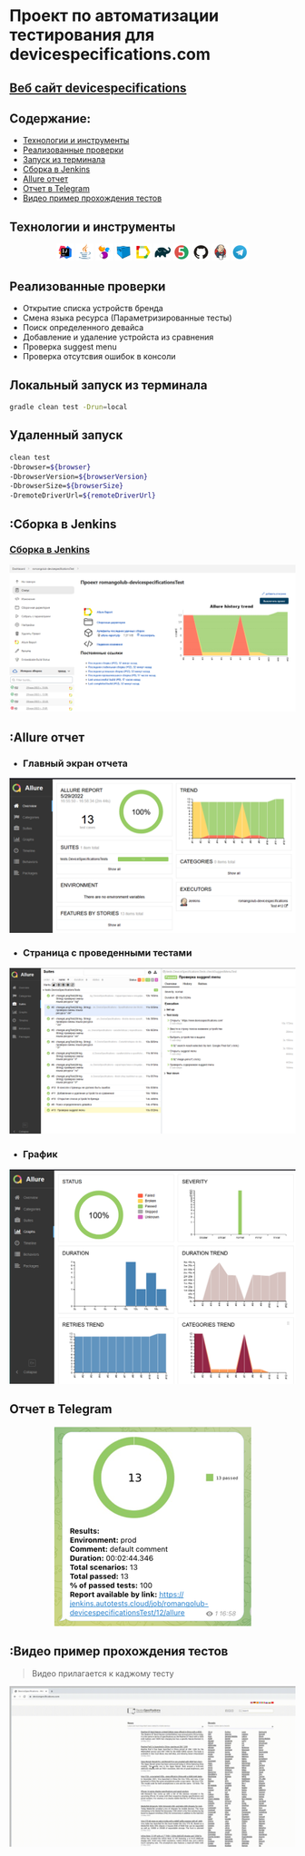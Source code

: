 # Проект по автоматизации тестирования для devicespecifications.com
## <a target="_blank" href="https://www.devicespecifications.com/">Веб сайт devicespecifications</a>

## Содержание:

- <a href="#технологии-и-инструменты">Технологии и инструменты</a>
- <a href="#реализованные-проверки">Реализованные проверки</a>
- <a href="#запуск-из-терминала">Запуск из терминала</a>
- <a href="#сборка-в-Jenkins">Сборка в Jenkins</a>
- <a href="#shinto_shrine-allure-отчет">Allure отчет</a>
- <a href="#отчет-в-telegram">Отчет в Telegram</a>
- <a href="#видео-примеры-прохождения-тестов">Видео пример прохождения тестов</a>


## Технологии и инструменты
<p align="center">
<img width="6%" title="IntelliJ IDEA" src="images/logo/Intelij_IDEA.svg">
<img width="6%" title="Java" src="images/logo/Java.svg">
<img width="6%" title="Selenide" src="images/logo/Selenide.svg">
<img width="6%" title="Selenoid" src="images/logo/Selenoid.svg">
<img width="6%" title="Allure Report" src="images/logo/Allure_Report.svg">
<img width="6%" title="Gradle" src="images/logo/Gradle.svg">
<img width="6%" title="JUnit5" src="images/logo/JUnit5.svg">
<img width="6%" title="GitHub" src="images/logo/GitHub.svg">
<img width="6%" title="Jenkins" src="images/logo/Jenkins.svg">
<img width="6%" title="Telegram" src="images/logo/Telegram.svg">
</p>

##  Реализованные проверки
- Открытие списка устройств бренда
- Смена языка ресурса (Параметризированные тесты)
- Поиск определенного девайса
- Добавление и удаление устройста из сравнения
- Проверка suggest menu
- Проверка отсутсвия ошибок в консоли


## Локальный запуск из терминала
```bash
gradle clean test -Drun=local
```

## Удаленный запуск

```bash
clean test  
-Dbrowser=${browser} 
-DbrowserVersion=${browserVersion} 
-DbrowserSize=${browserSize} 
-DremoteDriverUrl=${remoteDriverUrl}
```

## :Сборка в Jenkins
### <a target="_blank" href="https://jenkins.autotests.cloud/job/011-katana_sword_party-13-autotests/">Сборка в Jenkins</a>
<p align="center">
<img title="Jenkins Dashboard" src="images/screenshots/jenkins-dashboard.png">
</p>

## :Allure отчет
- ### Главный экран отчета
<p align="center">
<img title="Allure Overview Dashboard" src="images/screenshots/allure-main-page.png">
</p>

- ### Страница с проведенными тестами
<p align="center">
<img title="Allure Test Page" src="images/screenshots/allure-test-page.png">
</p>


- ### График
<p align="center">
<img title="Allure Test Page" src="images/screenshots/allure-test-dashboard.png">
</p>

## Отчет в Telegram
<p align="center">
<img title="Telegram notification message" src="images/screenshots/telegram-notification.png">
</p>

## :Видео пример прохождения тестов
> Видео прилагается к каджому тесту
<p align="center">
  <img title="Selenoid Video" src="images/gif/test-run.gif">
</p>
